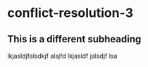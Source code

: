 # conflict-resolution-3

## This is a different subheading

lkjasldjfalsdkjf alsjfd lkjasldf jalsdjf lsa
